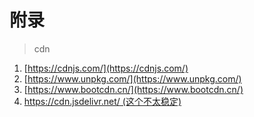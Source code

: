 # 附录

>cdn

1. [https://cdnjs.com/](https://cdnjs.com/)
2. [https://www.unpkg.com/](https://www.unpkg.com/)
3. [https://www.bootcdn.cn/](https://www.bootcdn.cn/)
4. [https://cdn.jsdelivr.net/  (这个不太稳定) ](https://cdn.jsdelivr.net/)